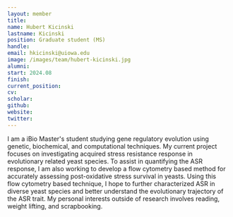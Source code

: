 ```yaml
---
layout: member
title:
name: Hubert Kicinski
lastname: Kicinski
position: Graduate student (MS)
handle:
email: hkicinski@uiowa.edu
image: /images/team/hubert-kicinski.jpg
alumni: 
start: 2024.08
finish: 
current_position:
cv:
scholar:
github:
website:
twitter:
---
```


I am a iBio Master's student studying gene regulatory evolution using genetic, biochemical, and computational techniques. My current project focuses on investigating acquired stress resistance response in evolutionary related yeast species. To assist in quantifying the ASR response, I am also working to develop a flow cytometry based method for accurately assessing post-oxidative stress survival in yeasts. Using this flow cytometry based technique, I hope to further characterized ASR in diverse yeast species and better understand the evolutionary trajectory of the ASR trait. My personal interests outside of research involves reading, weight lifting, and scrapbooking.
